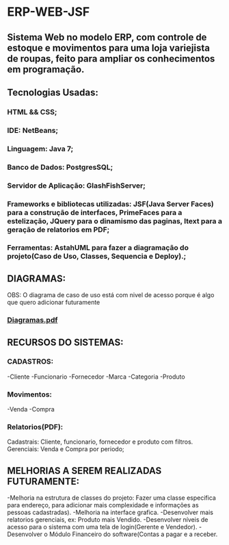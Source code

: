 # ERP-WEB-JSF

## **Sistema Web no modelo ERP, com controle de estoque e movimentos para uma loja variejista de roupas, feito para ampliar os conhecimentos em programação.**



## Tecnologias Usadas:
### HTML && CSS;
### IDE: NetBeans;
### Linguagem: Java 7;
### Banco de Dados: PostgresSQL;
### Servidor de Aplicação: GlashFishServer;
### Frameworks e bibliotecas utilizadas: JSF(Java Server Faces) para a construção de interfaces, PrimeFaces para a estelização, JQuery para o dinamismo das paginas, Itext para a geração de relatorios em PDF;
### Ferramentas: AstahUML para fazer a diagramação do projeto(Caso de Uso, Classes, Sequencia e Deploy).;




## DIAGRAMAS:
OBS: O diagrama de caso de uso está com nivel de acesso porque é algo que quero adicionar futuramente
### [Diagramas.pdf](https://github.com/user-attachments/files/17983492/Diagramas.pdf)




## RECURSOS DO SISTEMAS:
### CADASTROS:
-Cliente
-Funcionario
-Fornecedor
-Marca
-Categoria
-Produto

### Movimentos:
-Venda
-Compra

### Relatorios(PDF):
Cadastrais: Cliente, funcionario, fornecedor e produto com filtros.
Gerenciais: Venda e Compra por periodo;




## MELHORIAS A SEREM REALIZADAS FUTURAMENTE:
-Melhoria na estrutura de classes do projeto: Fazer uma classe especifica para endereço, para adicionar mais complexidade e informações as pessoas cadastradas).
-Melhoria na interface grafica.
-Desenvolver mais relatorios gerenciais, ex: Produto mais Vendido.
-Desenvolver níveis de acesso para o sistema com uma tela de login(Gerente e Vendedor).
-Desenvolver o Módulo Financeiro do software(Contas a pagar e a receber.



